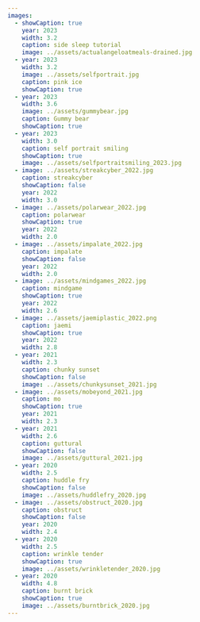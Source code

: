 ```yaml
---
images:
  - showCaption: true
    year: 2023
    width: 3.2
    caption: side sleep tutorial
    image: ../assets/actualangeloatmeals-drained.jpg
  - year: 2023
    width: 3.2
    image: ../assets/selfportrait.jpg
    caption: pink ice
    showCaption: true
  - year: 2023
    width: 3.6
    image: ../assets/gummybear.jpg
    caption: Gummy bear
    showCaption: true
  - year: 2023
    width: 3.0
    caption: self portrait smiling
    showCaption: true
    image: ../assets/selfportraitsmiling_2023.jpg
  - image: ../assets/streakcyber_2022.jpg
    caption: streakcyber
    showCaption: false
    year: 2022
    width: 3.0
  - image: ../assets/polarwear_2022.jpg
    caption: polarwear
    showCaption: true
    year: 2022
    width: 2.0
  - image: ../assets/impalate_2022.jpg
    caption: impalate
    showCaption: false
    year: 2022
    width: 2.0
  - image: ../assets/mindgames_2022.jpg
    caption: mindgame
    showCaption: true
    year: 2022
    width: 2.6
  - image: ../assets/jaemiplastic_2022.png
    caption: jaemi
    showCaption: true
    year: 2022
    width: 2.8
  - year: 2021
    width: 2.3
    caption: chunky sunset
    showCaption: false
    image: ../assets/chunkysunset_2021.jpg
  - image: ../assets/mobeyond_2021.jpg
    caption: mo
    showCaption: true
    year: 2021
    width: 2.3
  - year: 2021
    width: 2.6
    caption: guttural
    showCaption: false
    image: ../assets/guttural_2021.jpg
  - year: 2020
    width: 2.5
    caption: huddle fry
    showCaption: false
    image: ../assets/huddlefry_2020.jpg
  - image: ../assets/obstruct_2020.jpg
    caption: obstruct
    showCaption: false
    year: 2020
    width: 2.4
  - year: 2020
    width: 2.5
    caption: wrinkle tender
    showCaption: true
    image: ../assets/wrinkletender_2020.jpg
  - year: 2020
    width: 4.8
    caption: burnt brick
    showCaption: true
    image: ../assets/burntbrick_2020.jpg
---
```

